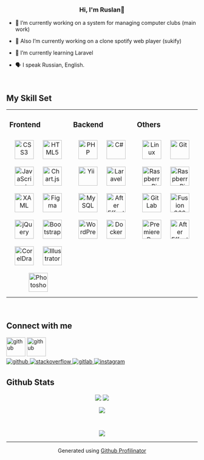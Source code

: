 <!--
**Daizygod/daizygod** is a ✨ _special_ ✨ repository because its `README.md` (this file) appears on your GitHub profile.

Here are some ideas to get you started:

- 🔭 I’m currently working on ...
- 🌱 I’m currently learning ...
- 👯 I’m looking to collaborate on ...
- 🤔 I’m looking for help with ...
- 💬 Ask me about ...
- 📫 How to reach me: ...
- 😄 Pronouns: ...
- ⚡ Fun fact: ...
-->

### <div align="center">Hi, I'm Ruslan👋</div>  
  

- 🔭 I’m currently working on a system for managing computer clubs (main work) 
- 🔭 Also I’m currently working on a clone spotify web player (sukify) 
  

- 🌱 I’m currently learning Laravel  
  

- 🗣 I speak Russian, English.  
  

<br/>  


## My Skill Set  
<table><tr><td valign="top" width="33%">



### Frontend  
<div align="center">  
<a href="https://www.w3schools.com/css/" target="_blank"><img style="margin: 10px" src="https://profilinator.rishav.dev/skills-assets/css3-original-wordmark.svg" alt="CSS3" height="50" /></a>  
<a href="https://en.wikipedia.org/wiki/HTML5" target="_blank"><img style="margin: 10px" src="https://profilinator.rishav.dev/skills-assets/html5-original-wordmark.svg" alt="HTML5" height="50" /></a>  
<a href="https://www.javascript.com/" target="_blank"><img style="margin: 10px" src="https://profilinator.rishav.dev/skills-assets/javascript-original.svg" alt="JavaScript" height="50" /></a>  
<a href="https://www.chartjs.org/" target="_blank"><img style="margin: 10px" src="https://profilinator.rishav.dev/skills-assets/logo-title.svg" alt="Chart.js" height="50" /></a>  
<a href="https://docs.microsoft.com/en-us/dotnet/desktop/wpf/xaml/" target="_blank"><img style="margin: 10px" src="https://profilinator.rishav.dev/skills-assets/xaml.png" alt="XAML" height="50" /></a>  
<a href="https://www.figma.com/" target="_blank"><img style="margin: 10px" src="https://profilinator.rishav.dev/skills-assets/figma-icon.svg" alt="Figma" height="50" /></a>  
<a href="https://jquery.com/" target="_blank"><img style="margin: 10px" src="https://profilinator.rishav.dev/skills-assets/jquery.png" alt="jQuery" height="50" /></a>  
<a href="https://getbootstrap.com/docs/3.4/javascript/" target="_blank"><img style="margin: 10px" src="https://profilinator.rishav.dev/skills-assets/bootstrap-plain.svg" alt="Bootstrap" height="50" /></a>  
<a href="https://www.coreldraw.com/en/" target="_blank"><img style="margin: 10px" src="https://seeklogo.com/images/C/coreldraw-2019-logo-0B7C036A0A-seeklogo.com.png" alt="CorelDraw" height="50" /></a>
<a href="https://www.adobe.com/in/products/illustrator.html" target="_blank"><img style="margin: 10px" src="https://profilinator.rishav.dev/skills-assets/adobe_illustrator-icon.svg" alt="Illustrator" height="50" /></a>  
<a href="https://www.adobe.com/in/products/photoshop.html" target="_blank"><img style="margin: 10px" src="https://profilinator.rishav.dev/skills-assets/photoshop-plain.svg" alt="Photoshop" height="50" /></a>    
</div>

</td><td valign="top" width="33%">



### Backend  
<div align="center">  
<a href="https://www.php.net/" target="_blank"><img style="margin: 10px" src="https://www.php.net/images/logos/php-logo.svg" alt="PHP" height="50" /></a>  
<a href="https://docs.microsoft.com/en-us/dotnet/csharp/" target="_blank"><img style="margin: 10px" src="https://profilinator.rishav.dev/skills-assets/csharp-original.svg" alt="C#" height="50" /></a>  
<a href="https://www.yiiframework.com/" target="_blank"><img style="margin: 10px" src="https://seeklogo.com/images/Y/yii-logo-7A79DB2A59-seeklogo.com.png" alt="Yii" height="50" /></a>
<a href="https://laravel.com/" target="_blank"><img style="margin: 10px" src="https://profilinator.rishav.dev/skills-assets/laravel-plain-wordmark.svg" alt="Laravel" height="50" /></a>  
<a href="https://www.mysql.com/" target="_blank"><img style="margin: 10px" src="https://profilinator.rishav.dev/skills-assets/mysql-original-wordmark.svg" alt="MySQL" height="50" /></a>
<a href="https://dotnet.microsoft.com/en-us/" target="_blank"><img style="margin: 10px" src="https://seeklogo.com/images/1/net-logo-681E247422-seeklogo.com.png" alt="After Effects" height="50" /></a>  
<a href="https://wordpress.com/" target="_blank"><img style="margin: 10px" src="https://profilinator.rishav.dev/skills-assets/wordpress.png" alt="WordPress" height="50" /></a> 
<a href="https://www.docker.com/" target="_blank"><img style="margin: 10px" src="https://profilinator.rishav.dev/skills-assets/docker-original-wordmark.svg" alt="Docker" height="50" /></a> 

</div>

</td><td valign="top" width="33%">



### Others  
<div align="center">  
<a href="https://www.linux.org/" target="_blank"><img style="margin: 10px" src="https://profilinator.rishav.dev/skills-assets/linux-original.svg" alt="Linux" height="50" /></a>  
<a href="https://github.com/" target="_blank"><img style="margin: 10px" src="https://profilinator.rishav.dev/skills-assets/git-scm-icon.svg" alt="Git" height="50" /></a>  
<a href="https://www.raspberrypi.org/" target="_blank"><img style="margin: 10px" src="https://upload.wikimedia.org/wikipedia/ru/thumb/c/cb/Raspberry_Pi_Logo.svg/1200px-Raspberry_Pi_Logo.svg.png" alt="Raspberry Pi" height="50" /></a>
<a href="https://www.arduino.cc/" target="_blank"><img style="margin: 10px" src="https://upload.wikimedia.org/wikipedia/commons/thumb/8/87/Arduino_Logo.svg/2560px-Arduino_Logo.svg.png" alt="Raspberry Pi" height="50" /></a>  
<a href="https://about.gitlab.com/" target="_blank"><img style="margin: 10px" src="https://profilinator.rishav.dev/skills-assets/gitlab.svg" alt="GitLab" height="50" /></a>
<a href="https://www.autodesk.com/products/fusion-360/overview?term=1-YEAR&tab=subscription" target="_blank"><img style="margin: 10px" src="https://mosrobotics.ru/wp-content/uploads/2018/10/Autodesk-Fusion-360-logo.png" alt="Fusion 360" height="50" /></a>
<a href="https://www.adobe.com/in/products/premiere.html" target="_blank"><img style="margin: 10px" src="https://profilinator.rishav.dev/skills-assets/adobepremierepro.png" alt="Premiere Pro" height="50" /></a>  
<a href="https://www.adobe.com/in/products/aftereffects.html" target="_blank"><img style="margin: 10px" src="https://profilinator.rishav.dev/skills-assets/aftereffects.png" alt="After Effects" height="50" /></a>  

</div>

</td></tr></table>  

<br/>  


## Connect with me  
<a href="https://t.me/daizygod" target="_blank">
<img height="50" src=https://upload.wikimedia.org/wikipedia/commons/thumb/8/82/Telegram_logo.svg/2048px-Telegram_logo.svg.png alt=github style="margin-bottom: 5px;" /></a>
<a href="https://vk.com/neoher" target="_blank">
<img height="50" src=https://upload.wikimedia.org/wikipedia/commons/thumb/f/f3/VK_Compact_Logo_%282021-present%29.svg/640px-VK_Compact_Logo_%282021-present%29.svg.png alt=github style="margin-bottom: 5px;" /></a>
<br>
<a href="https://github.com/daizygod" target="_blank">
<img src=https://img.shields.io/badge/github-%2324292e.svg?&style=for-the-badge&logo=github&logoColor=white alt=github style="margin-bottom: 5px;" />
</a>
<a href="https://stackoverflow.com/users/18221428/daizygod" target="_blank">
<img src=https://img.shields.io/badge/stackoverflow-%23F28032.svg?&style=for-the-badge&logo=stackoverflow&logoColor=white alt=stackoverflow style="margin-bottom: 5px;" />
</a>
<a href="https://gitlab.com/daizygod" target="_blank">
<img src=https://img.shields.io/badge/gitlab-330F63.svg?&style=for-the-badge&logo=gitlab&logoColor=white alt=gitlab style="margin-bottom: 5px;" />
</a>
<a href="https://instagram.com/feafers" target="_blank">
<img src=https://img.shields.io/badge/instagram-%23000000.svg?&style=for-the-badge&logo=instagram&logoColor=white alt=instagram style="margin-bottom: 5px;" />
</a>  
  

<br/>  


## Github Stats  
<div align="center">

<img src="https://github-readme-stats-git-master-daizygod.vercel.app/api?username=daizygod&bg_color=20,d23e3e,00d4ff&title_color=fff&text_color=fff" align="center" /> 
<img src="https://github-readme-stats-git-master-daizygod.vercel.app/api/top-langs/?username=daizygod&langs_count=8&bg_color=30,00d4ff,0033ff&title_color=fff&text_color=fff" align="center" />  
   
</div>
<br>
<div align="center"><img src="https://spotify-github-profile.vercel.app/api/view?uid=sizyh.svetlana&cover_image=true&theme=default" /></div>  

<br/><div align="center">
<img src="https://komarev.com/ghpvc/?username=daizygod&&style=flat-square" align="center" />
</div>

----
<div align="center">Generated using <a href="https://profilinator.rishav.dev/" target="_blank">Github Profilinator</a></div>
